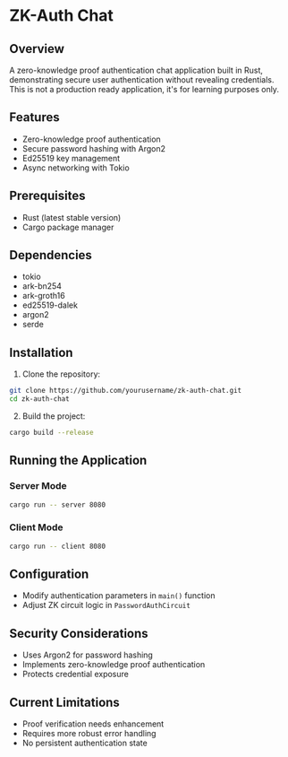 # ZK-Auth Chat

## Overview
A zero-knowledge proof authentication chat application built in Rust, demonstrating secure user authentication without revealing credentials.
This is not a production ready application, it's for learning purposes only.

## Features
- Zero-knowledge proof authentication
- Secure password hashing with Argon2
- Ed25519 key management
- Async networking with Tokio

## Prerequisites
- Rust (latest stable version)
- Cargo package manager

## Dependencies
- tokio
- ark-bn254
- ark-groth16
- ed25519-dalek
- argon2
- serde

## Installation
1. Clone the repository:
```bash
git clone https://github.com/yourusername/zk-auth-chat.git
cd zk-auth-chat
```

2. Build the project:
```bash
cargo build --release
```

## Running the Application
### Server Mode
```bash
cargo run -- server 8080
```

### Client Mode
```bash
cargo run -- client 8080
```

## Configuration
- Modify authentication parameters in `main()` function
- Adjust ZK circuit logic in `PasswordAuthCircuit`

## Security Considerations
- Uses Argon2 for password hashing
- Implements zero-knowledge proof authentication
- Protects credential exposure

## Current Limitations
- Proof verification needs enhancement
- Requires more robust error handling
- No persistent authentication state